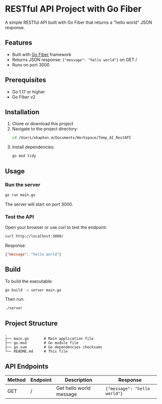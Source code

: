 # RESTful API Project with Go Fiber

A simple RESTful API built with Go Fiber that returns a "hello world" JSON response.

## Features

- Built with [Go Fiber](https://gofiber.io/) framework
- Returns JSON response: `{"message": "hello world"}` on GET /
- Runs on port 3000

## Prerequisites

- Go 1.17 or higher
- Go Fiber v2

## Installation

1. Clone or download this project
2. Navigate to the project directory:
   ```bash
   cd /Users/ekaphon.m/Documents/Workspace/Temp_AI_RestAPI
   ```
3. Install dependencies:
   ```bash
   go mod tidy
   ```

## Usage

### Run the server

```bash
go run main.go
```

The server will start on port 3000.

### Test the API

Open your browser or use curl to test the endpoint:

```bash
curl http://localhost:3000/
```

Response:
```json
{"message": "hello world"}
```

## Build

To build the executable:

```bash
go build -o server main.go
```

Then run:
```bash
./server
```

## Project Structure

```
.
├── main.go       # Main application file
├── go.mod        # Go module file
├── go.sum        # Go dependencies checksums
└── README.md     # This file
```

## API Endpoints

| Method | Endpoint | Description | Response |
|--------|----------|-------------|----------|
| GET    | /        | Get hello world message | `{"message": "hello world"}` |
